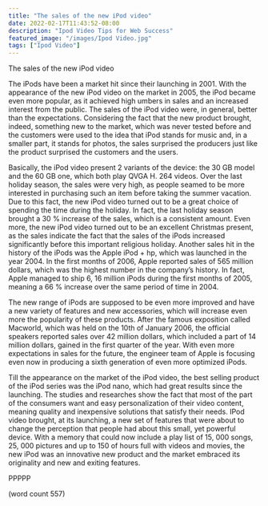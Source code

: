 ```yaml
---
title: "The sales of the new iPod video"
date: 2022-02-17T11:43:52-08:00
description: "Ipod Video Tips for Web Success"
featured_image: "/images/Ipod Video.jpg"
tags: ["Ipod Video"]
---
```


The sales of the new iPod video

	
The iPods have been a market hit since their launching in 2001. With the appearance of the new iPod video on the market in 2005, the iPod became even more popular, as it achieved high umbers in sales and an increased interest from the public. The sales of the iPod video were, in general, better than the expectations. Considering the fact that the new product brought, indeed, something new to the market, which was never tested before and the customers were used to the idea that iPod stands for music and, in a smaller part, it stands for photos, the sales surprised the producers just like the product surprised the customers and the users. 
	
Basically, the iPod video present 2 variants of the device: the 30 GB model and the 60 GB one, which both play QVGA H. 264 videos. Over the last holiday season, the sales were very high, as people seamed to be more interested in purchasing such an item before taking the summer vacation. Due to this fact, the new iPod video turned out to be a great choice of spending the time during the holiday. In fact, the last holiday season brought a 30 % increase of the sales, which is a consistent amount.  Even more, the new iPod video turned out to be an excellent Christmas present, as the sales indicate the fact that the sales of the iPods increased significantly before this important religious holiday. Another sales hit in the history of the iPods was the Apple iPod + hp, which was launched in the year 2004. In the first months of 2006, Apple reported sales of 565 million dollars, which was the highest number in the company’s history. In fact, Apple managed to ship 6, 16 million iPods during the first months of 2005, meaning a 66 % increase over the same period of time in 2004. 

The new range of iPods are supposed to be even more improved and have a new variety of features and new accessories, which will increase even more the popularity of these products. After the famous exposition called Macworld, which was held on the 10th of January 2006, the official speakers reported sales over 42 million dollars, which included a part of 14 million dollars, gained in the first quarter of the year. With even more expectations in sales for the future, the engineer team of Apple is focusing even now in producing a sixth generation of even more optimized iPods. 
	
Till the appearance on the market of the iPod video, the best selling product of the iPod series was the iPod nano, which had great results since the launching. The studies and researches show the fact that most of the part of the consumers want and easy personalization of their video content, meaning quality and inexpensive solutions that satisfy their needs. IPod video brought, at its launching, a new set of features that were about to change the perception that people had about this small, yet powerful device. With a memory that could now include a play list of 15, 000 songs, 25, 000 pictures and up to 150 of hours full with videos and movies, the new iPod was an innovative new product and the market embraced its originality and new and exiting features. 

PPPPP

(word count 557)

